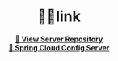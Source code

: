 <div align="center"><h1>🤚🏻link</h1></div>
<div align="center"><a href="https://github.com/PARKPARKWOO/Baeker-MSA"><b>🔗 View Server Repository</b></a></div>
<div align="center"><a href="https://github.com/choideakook/BK_Cloud_Config_Server"><b>🔗 Spring Cloud Config Server</b></a></div>
